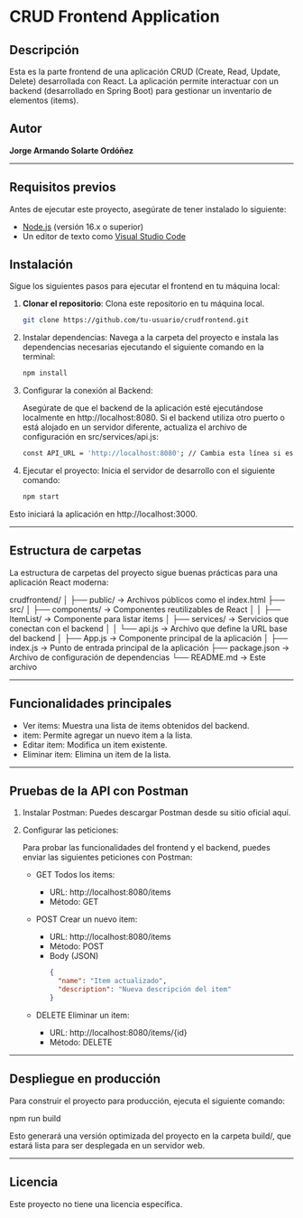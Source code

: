 # CRUD Frontend Application

## Descripción

Esta es la parte frontend de una aplicación CRUD (Create, Read, Update, Delete) desarrollada con React. La aplicación permite interactuar con un backend (desarrollado en Spring Boot) para gestionar un inventario de elementos (items).

## Autor

**Jorge Armando Solarte Ordóñez**

---

## Requisitos previos

Antes de ejecutar este proyecto, asegúrate de tener instalado lo siguiente:

- [Node.js](https://nodejs.org/) (versión 16.x o superior)
- Un editor de texto como [Visual Studio Code](https://code.visualstudio.com/)

## Instalación

Sigue los siguientes pasos para ejecutar el frontend en tu máquina local:

1. **Clonar el repositorio**: Clona este repositorio en tu máquina local.

   ```bash
   git clone https://github.com/tu-usuario/crudfrontend.git
   
2. Instalar dependencias: Navega a la carpeta del proyecto e instala las dependencias necesarias ejecutando el siguiente comando en la terminal:

   ```bash
   npm install

3. Configurar la conexión al Backend:

   Asegúrate de que el backend de la aplicación esté ejecutándose localmente en http://localhost:8080. Si el backend utiliza otro puerto o está alojado en un servidor diferente, actualiza el archivo de configuración en src/services/api.js:

   ```bash
   const API_URL = 'http://localhost:8080'; // Cambia esta línea si es necesario

4. Ejecutar el proyecto: Inicia el servidor de desarrollo con el siguiente comando:

   ```bash
   npm start

Esto iniciará la aplicación en http://localhost:3000.

---

## Estructura de carpetas

La estructura de carpetas del proyecto sigue buenas prácticas para una aplicación React moderna:

crudfrontend/
│
├── public/           -> Archivos públicos como el index.html
├── src/
│   ├── components/   -> Componentes reutilizables de React
│   │   ├── ItemList/ -> Componente para listar items
│   ├── services/     -> Servicios que conectan con el backend
│   │   └── api.js    -> Archivo que define la URL base del backend
│   ├── App.js        -> Componente principal de la aplicación
│   ├── index.js      -> Punto de entrada principal de la aplicación
├── package.json      -> Archivo de configuración de dependencias
└── README.md         -> Este archivo

---

## Funcionalidades principales

- Ver items: Muestra una lista de items obtenidos del backend.
- item: Permite agregar un nuevo item a la lista.
- Editar item: Modifica un item existente.
- Eliminar item: Elimina un item de la lista.

---

## Pruebas de la API con Postman

1. Instalar Postman: Puedes descargar Postman desde su sitio oficial aquí.

2. Configurar las peticiones:

   Para probar las funcionalidades del frontend y el backend, puedes enviar las siguientes peticiones con Postman:

   - GET Todos los items:
     - URL: http://localhost:8080/items
     - Método: GET

   - POST Crear un nuevo item:
     - URL: http://localhost:8080/items
     - Método: POST
     - Body (JSON)
       ```json
       {
         "name": "Item actualizado",
         "description": "Nueva descripción del item"
       }

   - DELETE Eliminar un item:
     - URL: http://localhost:8080/items/{id}
     - Método: DELETE

---

## Despliegue en producción

Para construir el proyecto para producción, ejecuta el siguiente comando:

   npm run build

Esto generará una versión optimizada del proyecto en la carpeta build/, que estará lista para ser desplegada en un servidor web.

---

## Licencia
Este proyecto no tiene una licencia específica.

